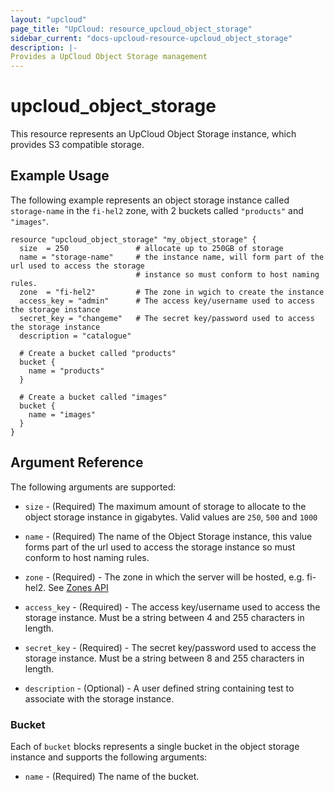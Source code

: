 ```yaml
---
layout: "upcloud"
page_title: "UpCloud: resource_upcloud_object_storage"
sidebar_current: "docs-upcloud-resource-upcloud_object_storage"
description: |-
Provides a UpCloud Object Storage management
---
```


# upcloud_object_storage

This resource represents an UpCloud Object Storage instance, which provides S3 compatible storage.

## Example Usage

The following example represents an object storage instance called `storage-name` in the `fi-hel2` zone, with 2 buckets called `"products"` and `"images"`.

```hcl
resource "upcloud_object_storage" "my_object_storage" {
  size  = 250               # allocate up to 250GB of storage
  name = "storage-name"     # the instance name, will form part of the url used to access the storage
                            # instance so must conform to host naming rules.
  zone  = "fi-hel2"         # The zone in wgich to create the instance
  access_key = "admin"      # The access key/username used to access the storage instance
  secret_key = "changeme"   # The secret key/password used to access the storage instance
  description = "catalogue"

  # Create a bucket called "products"
  bucket {
    name = "products"
  }

  # Create a bucket called "images"
  bucket {
    name = "images"
  }
}
```

## Argument Reference

The following arguments are supported:

* `size` - (Required) The maximum amount of storage to allocate to the object storage instance in gigabytes. Valid values are `250`, `500` and `1000`

* `name` - (Required) The name of the Object Storage instance, this value forms part of the url used to access the storage instance so must conform to host naming rules.

* `zone` - (Required) - The zone in which the server will be hosted, e.g. fi-hel2. See [Zones API](https://developers.upcloud.com/1.3/5-zones/)

* `access_key` - (Required) - The access key/username used to access the storage instance. Must be a string between 4 and 255 characters in length.

* `secret_key` - (Required) - The secret key/password used to access the storage instance.  Must be a string between 8 and 255 characters in length.

* `description` - (Optional) - A user defined string containing test to associate with the storage instance.

### Bucket

Each of `bucket` blocks represents a single bucket in the object storage instance and supports the following arguments:

* `name` - (Required) The name of the bucket.
